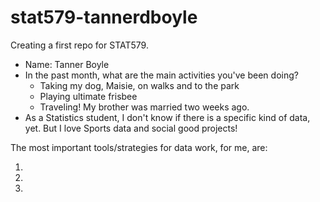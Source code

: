 # stat579-tannerdboyle
Creating a first repo for STAT579.

- Name: Tanner Boyle
- In the past month, what are the main activities you've been doing?
  * Taking my dog, Maisie, on walks and to the park
  * Playing ultimate frisbee
  * Traveling! My brother was married two weeks ago.
- As a Statistics student, I don't know if there is a specific kind of data, yet. But I love Sports data and social good projects!

The most important tools/strategies for data work, for me, are:
1. <insert>
2. <insert>
3. <insert>
